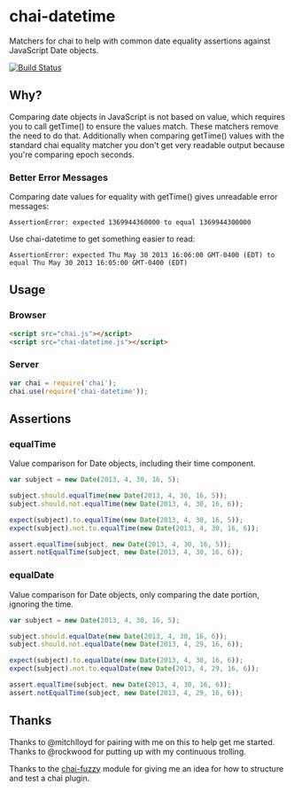# chai-datetime

Matchers for chai to help with common date equality assertions against
JavaScript Date objects.

[![Build Status](https://travis-ci.org/gaslight/chai-datetime.png?branch=master)](https://travis-ci.org/gaslight/chai-datetime)

## Why?

Comparing date objects in JavaScript is not based on value, which
requires you to call getTime() to ensure the values match. These
matchers remove the need to do that. Additionally when comparing
getTime() values with the standard chai equality matcher you don't get
very readable output because you're comparing epoch seconds.

### Better Error Messages

Comparing date values for equality with getTime() gives unreadable
error messages:

    AssertionError: expected 1369944360000 to equal 1369944300000

Use chai-datetime to get something easier to read:

    AssertionError: expected Thu May 30 2013 16:06:00 GMT-0400 (EDT) to equal Thu May 30 2013 16:05:00 GMT-0400 (EDT)

## Usage

### Browser

```html
<script src="chai.js"></script>
<script src="chai-datetime.js"></script>
```

### Server

```javascript
var chai = require('chai');
chai.use(require('chai-datetime'));
```

## Assertions

### equalTime

Value comparison for Date objects, including their time component.

```javascript
var subject = new Date(2013, 4, 30, 16, 5);

subject.should.equalTime(new Date(2013, 4, 30, 16, 5));
subject.should.not.equalTime(new Date(2013, 4, 30, 16, 6));

expect(subject).to.equalTime(new Date(2013, 4, 30, 16, 5));
expect(subject).not.to.equalTime(new Date(2013, 4, 30, 16, 6));

assert.equalTime(subject, new Date(2013, 4, 30, 16, 5));
assert.notEqualTime(subject, new Date(2013, 4, 30, 16, 6));
```

### equalDate

Value comparison for Date objects, only comparing the date portion,
ignoring the time.

```javascript
var subject = new Date(2013, 4, 30, 16, 5);

subject.should.equalDate(new Date(2013, 4, 30, 16, 6));
subject.should.not.equalDate(new Date(2013, 4, 29, 16, 6));

expect(subject).to.equalDate(new Date(2013, 4, 30, 16, 6));
expect(subject).not.to.equalDate(new Date(2013, 4, 29, 16, 6));

assert.equalTime(subject, new Date(2013, 4, 30, 16, 6));
assert.notEqualTime(subject, new Date(2013, 4, 29, 16, 6));
```

## Thanks

Thanks to @mitchlloyd for pairing with me on this to help get me
started. Thanks to @rockwood for putting up with my continuous
trolling.

Thanks to the [chai-fuzzy](https://github.com/elliotf/chai-fuzzy)
module for giving me an idea for how to structure and test a chai
plugin.
